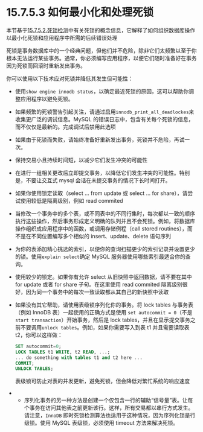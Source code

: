 # 15.7.5.3 如何最小化和处理死锁

本节基于[15.7.5.2.死锁检测](./15.7.5.2.死锁检测.md)中有关死锁的概念信息，它解释了如何组织数据库操作以最小化死锁和应用程序中所需的后续错误处理

死锁是事务数据库中的一个经典问题，但他们并不危险，除非它们太频繁以至于你根本无法运行某些事务。通常，你必须编写应用程序，以便它们随时准备好在事务因为死锁而回滚时重新发出事务。

你可以使用以下技术应对死锁并降低其发生但可能性：

+ 使用`show engine innodb status`，以确定最近死锁的原因，这可以帮助你调整应用程序以避免死锁。

+ 如果频繁的死锁警告引起关注，请通过启用`innodb_print_all_deadlockes`来收集更广泛的调试信息。MySQL 的错误日志中，包含有关每个死锁的信息，而不仅仅是最新的。完成调试后禁用此选项

+ 如果由于死锁而失败，请始终准备好重新发出事务，死锁并不危险，再试一次。

+ 保持交易小且持续时间短，以减少它们发生冲突的可能性

+ 在进行一组相关更改后立即提交事务，以降低它们发生冲突的可能性。特别是，不要让交互式 mysql 会话在未提交事务的情况下长时间打开。

+ 如果你使用锁定读取（select ... from update 或 select ... for share），请尝试使用较低是隔离级别，例如 read commited

+ 当修改一个事务中的多个表，或不同表中的不同行集时，每次都以一致的顺序执行这些操作，然后事务形成定义明确的队列并且不会死锁。例如，将数据库操作组织成应用程序中的函数，或调用存储例程（call stored routines），而不是在不同位置编写多个相似的 insert、update、delete 语句序列

+ 为你的表添加精心挑选的索引，以便你的查询扫描更少的索引记录并设置更少的锁。使用`explain select`确定 MySQL 服务器使用哪些索引最适合你的查询。

+ 使用较少的锁定。如果你有允许 select 从旧快照中返回数据，请不要在其中 for update 或者 for share 子句。在这里使用 read commited 隔离级别很好，因为同一个事务中的每次一致读取都从其自己的新快照中读取

+ 如果没有其它帮助，请使用表级锁序列化你的事务。将 lock tables 与事务表（例如 InnoDB 表）一起使用的正确方式是使用 `set autocommit = 0`（不是 `start transaction`）开始事务，然后是 lock tables，并且在显示提交事务之前不要调用`unlock tables`。例如，如果你需要写入到表 t1 并且需要读取表 t2，你可以这样做：
  
  ```sql
  SET autocommit=0;
  LOCK TABLES t1 WRITE, t2 READ, ...;
  ... do something with tables t1 and t2 here ...
  COMMIT;
  UNLOCK TABLES;
  ```
  
  表级锁可防止对表的并发更新，避免死锁，但会降低对繁忙系统的响应速度

+ - 序列化事务的另一种方法是创建一个仅包含一行的辅助“信号量”表。让每个事务在访问其他表之前更新该行。这样，所有交易都以串行方式发生。请注意，`InnoDB` 即时死锁检测算法也适用于这种情况，因为序列化锁是行级锁。使用 MySQL 表级锁，必须使用 timeout 方法来解决死锁。
